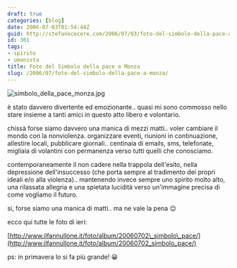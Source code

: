 ```yaml
---
draft: true
categories: [blog]
date: 2006-07-03T01:54:44Z
guid: http://stefanocecere.com/2006/07/03/foto-del-simbolo-della-pace-a-monza/
id: 361
tags:
- spirito
- umanista
title: Foto del Simbolo della pace a Monza
slug: /2006/07/foto-del-simbolo-della-pace-a-monza/
---
```


<img alt="simbolo_della_pace_monza.jpg" id="image360" src="http://stefanocecere.com/wp-content/uploads/sites/3/2006/07/simbolo_della_pace_monza.jpg" />

è stato davvero divertente ed emozionante.. quasi mi sono commosso nello stare insieme a tanti amici in questo atto libero e volontario.

chissà forse siamo davvero una manica di mezzi matti.. voler cambiare il mondo con la nonviolenza. organizzare eventi, riunioni in continuazione, allestire locali, pubblicare giornali.. centinaia di emails, sms, telefonate, migliaia di volantini con permanenza verso tutti quelli che conosciamo.

contemporaneamente il non cadere nella trappola dell'esito, nella depressione dell'insuccesso (che porta sempre al tradimento dei propri ideali e/o alla violenza).. mantenendo invece sempre uno spirito molto alto, una rilassata allegria e una spietata lucidità verso un'immagine precisa di come vogliamo il futuro.
  
si, forse siamo una manica di matti.. ma ne vale la pena 😉

ecco qui tutte le foto di ieri:
  
[http://www.ilfannullone.it/foto/album/20060702\_simbolo\_pace/](http://www.ilfannullone.it/foto/album/20060702_simbolo_pace/)

ps: in primavera lo si fa più grande! 😀
